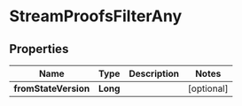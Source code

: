

# StreamProofsFilterAny


## Properties

| Name | Type | Description | Notes |
|------------ | ------------- | ------------- | -------------|
|**fromStateVersion** | **Long** |  |  [optional] |



